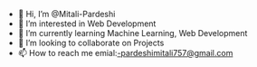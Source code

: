 - 👋 Hi, I’m @Mitali-Pardeshi
- 👀 I’m interested in Web Development
- 🌱 I’m currently learning Machine Learning, Web Development
- 💞️ I’m looking to collaborate on Projects
- 📫 How to reach me emial:-pardeshimitali757@gmail.com

<!---
Mitali-Pardeshi/Mitali-Pardeshi is a ✨ special ✨ repository because its `README.md` (this file) appears on your GitHub profile.
You can click the Preview link to take a look at your changes.
--->
